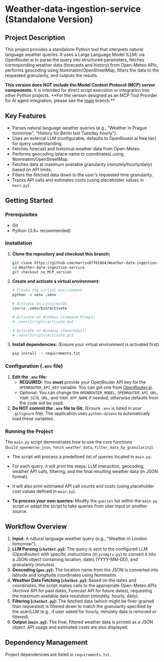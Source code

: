 # Weather-data-ingestion-service (Standalone Version)

## Project Description

This project provides a standalone Python tool that interprets natural language weather queries. It uses a Large Language Model (LLM) via OpenRouter.ai to parse the query into structured parameters, fetches corresponding weather data (forecasts and history) from Open-Meteo APIs, performs geocoding using Nominatim/OpenStreetMap, filters the data to the requested granularity, and outputs the results.

**This version does NOT include the Model Context Protocol (MCP) server components.** It is intended for direct script execution or integration into other Python projects. **For the version designed as an MCP Tool Provider for AI agent integration, please see the [main](https://github.com/martin07701804/Weather-data-ingestion-service/tree/main) branch **

## Key Features

*   Parses natural language weather queries (e.g., "Weather in Prague tomorrow", "History for Berlin last Tuesday hourly").
*   Uses an external LLM (configurable, defaults to OpenRouter.ai free tier) for query understanding.
*   Fetches forecast and historical weather data from Open-Meteo.
*   Performs geocoding (place name to coordinates) using Nominatim/OpenStreetMap.
*   Fetches data at maximum available granularity (minutely/hourly/daily) based on API limits.
*   Filters the fetched data down to the user's requested time granularity.
*   Tracks API calls and estimates costs (using placeholder values in `main.py`).

## Getting Started

### Prerequisites

*   Git
*   Python (3.9+ recommended)

### Installation

1.  **Clone the repository and checkout this branch:**
    ```bash
    git clone https://github.com/martin07701804/Weather-data-ingestion-service.git
    cd Weather-data-ingestion-service
    git checkout no_MCP_version
    ```

2.  **Create and activate a virtual environment:**
    ```bash
    # Create the virtual environment
    python -m venv .venv

    # Activate on Linux/macOS
    source .venv/bin/activate

    # Activate on Windows (Command Prompt)
    # .venv\Scripts\activate.bat

    # Activate on Windows (PowerShell)
    # .venv\Scripts\Activate.ps1
    ```

3.  **Install dependencies:**
    (Ensure your virtual environment is activated first)
    ```bash
    pip install -r requirements.txt
    ```

### Configuration (`.env` file)

1.  **Edit the `.env` file:**
    *   **REQUIRED:** You **must** provide your OpenRouter API key for the `OPENROUTER_API_KEY` variable. You can get one from [OpenRouter.ai](https://openrouter.ai/).
    *   Optional: You can change the `OPENROUTER_MODEL`, `OPENROUTER_API_URL`, `YOUR_SITE_URL`, and `YOUR_APP_NAME` if needed, otherwise defaults from the code will be used.
2.  **Do NOT commit the `.env` file to Git.** (Ensure `.env` is listed in your `.gitignore` file). The application uses `python-dotenv` to automatically load these variables.

### Running the Project

The `main.py` script demonstrates how to use the core functions (`build_openmeteo_json`, `fetch_weather_data`, `filter_data_by_granularity`).

*   The script will process a predefined list of queries located in `main.py`.
*   For each query, it will print the steps: LLM interaction, geocoding, weather API calls, filtering, and the final resulting weather data (in JSON format).
*   It will also print estimated API call counts and costs (using placeholder cost values defined in `main.py`).

*   **To process your own queries:** Modify the `queries` list within the `main.py` script or adapt the script to take queries from user input or another source.

## Workflow Overview

1.  **Input:** A natural language weather query (e.g., "Weather in London tomorrow").
2.  **LLM Parsing (`chatbot.py`):** The query is sent to the configured LLM (OpenRouter) with specific instructions (in `prompts.py`) to convert it into a JSON object containing location, dates (YYYY-MM-DD), and granularity (minutes).
3.  **Geocoding (`geo.py`):** The location name from the JSON is converted into latitude and longitude coordinates using Nominatim.
4.  **Weather Data Fetching (`chatbot.py`):** Based on the dates and coordinates, the script makes calls to the appropriate Open-Meteo APIs (Archive API for past dates, Forecast API for future dates), requesting the maximum available data resolution (minutely, hourly, daily).
5.  **Filtering (`chatbot.py`):** The fetched data (which might be finer-grained than requested) is filtered down to match the granularity specified by the user/LLM (e.g., if user asked for hourly, minutely data is removed or filtered).
6.  **Output (`main.py`):** The final, filtered weather data is printed as a JSON object. API usage and estimated costs are also displayed.

## Dependency Management

Project dependencies are listed in `requirements.txt`. 

